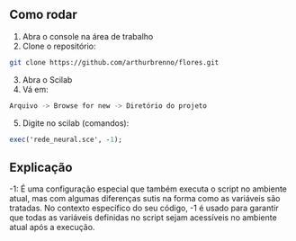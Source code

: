 ## Como rodar
1. Abra o console na área de trabalho
2. Clone o repositório:
```bash
git clone https://github.com/arthurbrenno/flores.git
```

3. Abra o Scilab
4. Vá em:
```bash
Arquivo -> Browse for new -> Diretório do projeto
```
5. Digite no scilab (comandos):
```scilab
exec('rede_neural.sce', -1);
```

## Explicação
-1: É uma configuração especial que também executa o script no ambiente atual, mas com algumas diferenças sutis na forma como as variáveis são tratadas. No contexto específico do seu código, -1 é usado para garantir que todas as variáveis definidas no script sejam acessíveis no ambiente atual após a execução.
